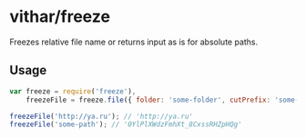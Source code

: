 # vithar/freeze

Freezes relative file name or returns input as is for absolute paths.

## Usage

```js
var freeze = require('freeze'),
    freezeFile = freeze.file({ folder: 'some-folder', cutPrefix: 'some-prefix' });

freezeFile('http://ya.ru'); // 'http://ya.ru'
freezeFile('some-path'); // '0YlPlXWdzFmhXt_8CxssRHZpHQg'
```
